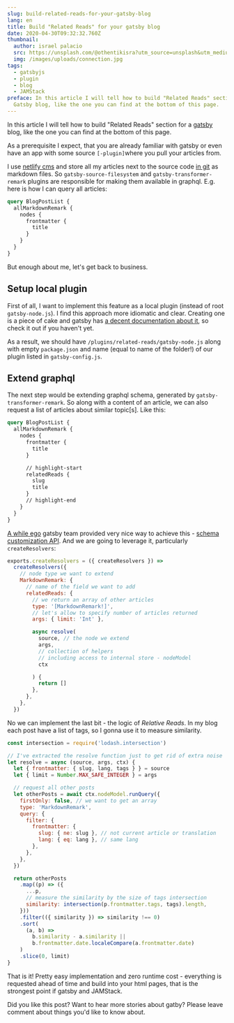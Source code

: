 ```yaml
---
slug: build-related-reads-for-your-gatsby-blog
lang: en
title: Build "Related Reads" for your gatsby blog
date: 2020-04-30T09:32:32.760Z
thumbnail:
  author: israel palacio
  src: https://unsplash.com/@othentikisra?utm_source=unsplash&utm_medium=referral&utm_content=creditCopyText
  img: /images/uploads/connection.jpg
tags:
  - gatsbyjs
  - plugin
  - blog
  - JAMStack
preface: In this article I will tell how to build "Related Reads" section for a
  Gatsby blog, like the one you can find at the bottom of this page.
---
```

In this article I will tell how to build "Related Reads" section for a [gatsby](https://www.gatsbyjs.org/) blog, like the one you can find at the bottom of this page.

As a prerequisite I expect, that you are already familiar with gatsby or even have an app with some source `[-plugin]`where you pull your articles from.

I use [netlify cms](https://www.netlifycms.org/) and store all my articles next to the source code [in git](https://github.com/kitos/kitos.github.io/tree/develop/src/_content/blog) as markdown files. So `gatsby-source-filesystem` and `gatsby-transformer-remark` plugins are responsible for making them available in graphql. E.g. here is how I can query all articles:

```graphql
query BlogPostList {
  allMarkdownRemark {
    nodes {
      frontmatter {
        title
      }
    }
  }
}
```

But enough about me, let's get back to business.

## Setup local plugin

First of all, I want to implement this feature as a local plugin (instead of root `gatsby-node.js`). I find this approach more idiomatic and clear. Creating one is a piece of cake and gatsby has [a decent documentation about it](https://www.gatsbyjs.org/docs/creating-a-local-plugin/), so check it out if you haven't yet.

As a result, we should have `/plugins/related-reads/gatsby-node.js` along with empty `package.json` and name (equal to name of the folder!) of our plugin listed in `gatsby-config.js`.

## Extend graphql

The next step would be extending graphql schema, generated by `gatsby-transformer-remark`. So along with a content of an article, we can also request a list of articles about similar topic[s]. Like this:

```graphql
query BlogPostList {
  allMarkdownRemark {
    nodes {
      frontmatter {
        title
      }

      // highlight-start
      relatedReads {
        slug
        title
      }
      // highlight-end
    }
  }
}
```

[A while ego](https://www.gatsbyjs.org/blog/2019-03-04-new-schema-customization/) gatsby team provided very nice way to achieve this - [schema customization API](https://www.gatsbyjs.org/docs/schema-customization). And we are going to leverage it, particularly `createResolvers`:

```js
exports.createResolvers = ({ createResolvers }) =>
  createResolvers({
    // node type we want to extend
    MarkdownRemark: {
      // name of the field we want to add
      relatedReads: {
        // we return an array of other articles
        type: '[MarkdownRemark!]',
        // let's allow to specify number of articles returned
        args: { limit: 'Int' },

        async resolve(
          source, // the node we extend
          args,
          // collection of helpers
          // including access to internal store - nodeModel
          ctx

        ) {
          return []
        },
      },
    },
  })
```

No we can implement the last bit - the logic of _Relative Reads_. In my blog each post have a list of tags, so I gonna use it to measure similarity.

```js
const intersection = require('lodash.intersection')

// I've extracted the resolve function just to get rid of extra noise
let resolve = async (source, args, ctx) {
  let { frontmatter: { slug, lang, tags } } = source
  let { limit = Number.MAX_SAFE_INTEGER } = args

  // request all other posts
  let otherPosts = await ctx.nodeModel.runQuery({
    firstOnly: false, // we want to get an array
    type: 'MarkdownRemark',
    query: {
      filter: {
        frontmatter: {
          slug: { ne: slug }, // not current article or translation
          lang: { eq: lang }, // same lang
        },
      },
    },
  })

  return otherPosts
    .map((p) => ({
      ...p,
      // measure the similarity by the size of tags intersection
      similarity: intersection(p.frontmatter.tags, tags).length,
    }))
    .filter(({ similarity }) => similarity !== 0)
    .sort(
      (a, b) =>
        b.similarity - a.similarity ||
        b.frontmatter.date.localeCompare(a.frontmatter.date)
    )
    .slice(0, limit)
}
```

That is it! Pretty easy implementation and zero runtime cost - everything is requested ahead of time and build into your html pages, that is the strongest point if gatsby and JAMStack.

Did you like this post? Want to hear more stories about gatby? Please leave comment about things you'd like to know about.